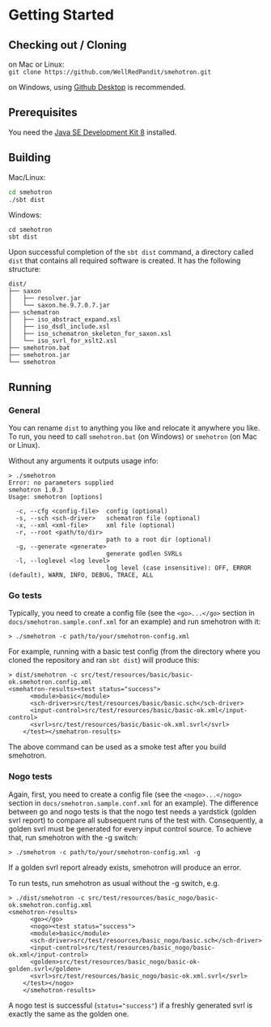 # Getting Started

## Checking out / Cloning

on Mac or Linux:<br/>
`git clone https://github.com/WellRedPandit/smehotron.git`

on Windows, using [Github Desktop](https://desktop.github.com/) is recommended.

## Prerequisites

You need the [Java SE Development Kit 8](http://www.oracle.com/technetwork/java/javase/downloads/jdk8-downloads-2133151.html) installed.

## Building

Mac/Linux:

```bash
cd smehotron
./sbt dist
```

Windows:

```
cd smehotron
sbt dist
```

Upon successful completion of the `sbt dist` command, a directory called `dist` that contains all required software is created. It has the following structure:

```
dist/
├── saxon
│   ├── resolver.jar
│   └── saxon.he.9.7.0.7.jar
├── schematron
│   ├── iso_abstract_expand.xsl
│   ├── iso_dsdl_include.xsl
│   ├── iso_schematron_skeleton_for_saxon.xsl
│   └── iso_svrl_for_xslt2.xsl
├── smehotron.bat
├── smehotron.jar
└── smehotron
```

## Running

### General

You can rename `dist` to anything you like and relocate it anywhere you like. To run, you need to call `smehotron.bat` (on Windows) or `smehotron` (on Mac or Linux).

Without any arguments it outputs usage info:

```
> ./smehotron
Error: no parameters supplied
smehotron 1.0.3
Usage: smehotron [options]

  -c, --cfg <config-file>  config (optional)
  -s, --sch <sch-driver>   schematron file (optional)
  -x, --xml <xml-file>     xml file (optional)
  -r, --root <path/to/dir>
                           path to a root dir (optional)
  -g, --generate <generate>
                           generate godlen SVRLs
  -l, --loglevel <log level>
                           log level (case insensitive): OFF, ERROR (default), WARN, INFO, DEBUG, TRACE, ALL
```

### Go tests

Typically, you need to create a config file (see the `<go>...</go>` section in `docs/smehotron.sample.conf.xml` for an example) and run smehotron with it:

```
> ./smehotron -c path/to/your/smehotron-config.xml
```

For example, running with a basic test config (from the directory where you cloned the repository and ran `sbt dist`) will produce this:

```
> dist/smehotron -c src/test/resources/basic/basic-ok.smehotron.config.xml
<smehatron-results><test status="success">
      <module>basic</module>
      <sch-driver>src/test/resources/basic/basic.sch</sch-driver>
      <input-control>src/test/resources/basic/basic-ok.xml</input-control>
      <svrl>src/test/resources/basic/basic-ok.xml.svrl</svrl>
    </test></smehatron-results>
```

The above command can be used as a smoke test after you build smehotron.

### Nogo tests

Again, first, you need to create a config file (see the `<nogo>...</nogo>` section in `docs/smehotron.sample.conf.xml` for an example). The difference between go and nogo tests is that the nogo test needs a yardstick (golden svrl report) to compare all subsequent runs of the test with. Consequently, a golden svrl must be generated for every input control source. To achieve that,  run smehotron with the -g switch:

```
> ./smehotron -c path/to/your/smehotron-config.xml -g
```

If a golden svrl report already exists, smehotron will produce an error.

To run tests, run smehotron as usual without the -g switch, e.g.

```
> ./dist/smehotron -c src/test/resources/basic_nogo/basic-ok.smehotron.config.xml
<smehotron-results>
      <go></go>
      <nogo><test status="success">
      <module>basic</module>
      <sch-driver>src/test/resources/basic_nogo/basic.sch</sch-driver>
      <input-control>src/test/resources/basic_nogo/basic-ok.xml</input-control>
      <golden>src/test/resources/basic_nogo/basic-ok-golden.svrl</golden>
      <svrl>src/test/resources/basic_nogo/basic-ok.xml.svrl</svrl>
    </test></nogo>
    </smehotron-results>
```

A nogo test is successful (`status="success"`) if a freshly generated svrl is exactly the same as the golden one.
